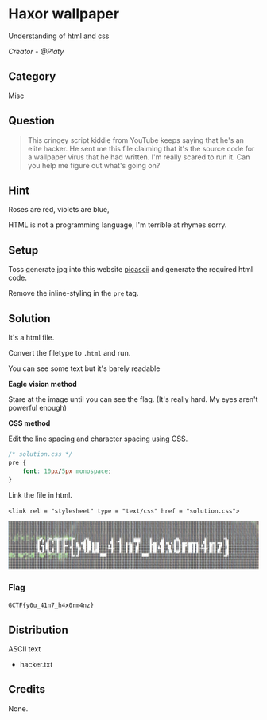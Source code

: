 # Haxor wallpaper
Understanding of html and css

<i>Creator - @Platy</i>

## Category
Misc

## Question
>This cringey script kiddie from YouTube keeps saying that he's an elite hacker. He sent me this file claiming that it's the source code for a wallpaper virus that he had written. I'm really scared to run it. Can you help me figure out what's going on?

## Hint
Roses are red, violets are blue,

HTML is not a programming language, I'm terrible at rhymes sorry.

## Setup
Toss generate.jpg into this website [picascii](http://picascii.com/) and generate the required html code.

Remove the inline-styling in the `pre` tag.

## Solution
It's a html file.

Convert the filetype to `.html` and run.

You can see some text but it's barely readable

<b>Eagle vision method</b>

Stare at the image until you can see the flag. (It's really hard. My eyes aren't powerful enough)

<b>CSS method</b>

Edit the line spacing and character spacing using CSS.
```css
/* solution.css */
pre {
	font: 10px/5px monospace;
}
```
Link the file in html.

`<link rel = "stylesheet" type = "text/css" href = "solution.css">`

![solution](solution/solution.jpg)

### Flag
`GCTF{y0u_41n7_h4x0rm4nz}`

## Distribution
ASCII text
- hacker.txt

## Credits
None.
